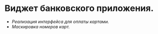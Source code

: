 # Виджет банковского приложения. 

+ *Реализация интерфейса для оплаты картами.*
+ *Маскировка номеров карт.*

